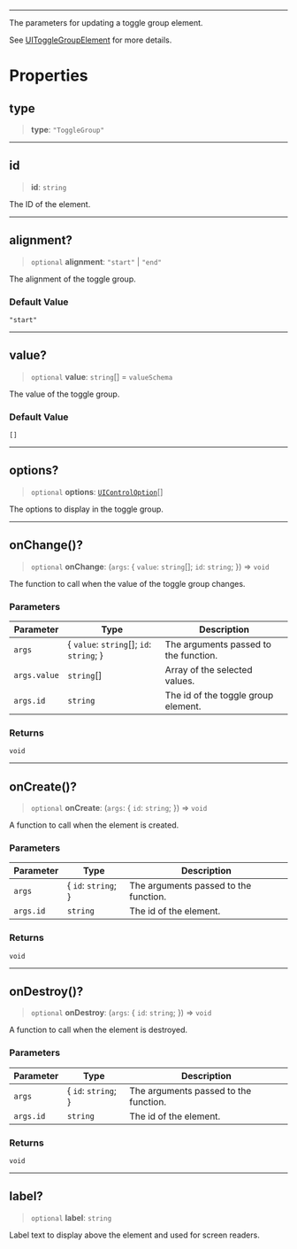 ***

The parameters for updating a toggle group element.

See [UIToggleGroupElement](UIToggleGroupElement.md) for more details.

# Properties

## type

> **type**: `"ToggleGroup"`

***

## id

> **id**: `string`

The ID of the element.

***

## alignment?

> `optional` **alignment**: `"start"` | `"end"`

The alignment of the toggle group.

### Default Value

`"start"`

***

## value?

> `optional` **value**: `string`\[] = `valueSchema`

The value of the toggle group.

### Default Value

`[]`

***

## options?

> `optional` **options**: [`UIControlOption`](UIControlOption.md)\[]

The options to display in the toggle group.

***

## onChange()?

> `optional` **onChange**: (`args`: \{ `value`: `string`\[]; `id`: `string`; }) => `void`

The function to call when the value of the toggle group changes.

### Parameters

| Parameter    | Type                                       | Description                           |
| ------------ | ------------------------------------------ | ------------------------------------- |
| `args`       | \{ `value`: `string`\[]; `id`: `string`; } | The arguments passed to the function. |
| `args.value` | `string`\[]                                | Array of the selected values.         |
| `args.id`    | `string`                                   | The id of the toggle group element.   |

### Returns

`void`

***

## onCreate()?

> `optional` **onCreate**: (`args`: \{ `id`: `string`; }) => `void`

A function to call when the element is created.

### Parameters

| Parameter | Type                 | Description                           |
| --------- | -------------------- | ------------------------------------- |
| `args`    | \{ `id`: `string`; } | The arguments passed to the function. |
| `args.id` | `string`             | The id of the element.                |

### Returns

`void`

***

## onDestroy()?

> `optional` **onDestroy**: (`args`: \{ `id`: `string`; }) => `void`

A function to call when the element is destroyed.

### Parameters

| Parameter | Type                 | Description                           |
| --------- | -------------------- | ------------------------------------- |
| `args`    | \{ `id`: `string`; } | The arguments passed to the function. |
| `args.id` | `string`             | The id of the element.                |

### Returns

`void`

***

## label?

> `optional` **label**: `string`

Label text to display above the element and used for screen readers.

